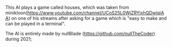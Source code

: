 This AI plays a game called houses, which was taken from minikloon(https://www.youtube.com/channel/UCoS25L0WjZRYixhQDwjqiAA) on one of his streams after asking for a game which is "easy to make and can be played in a terminal".

The AI is entirely made by nullBlade (https://github.com/nullTheCoder) during 2021;